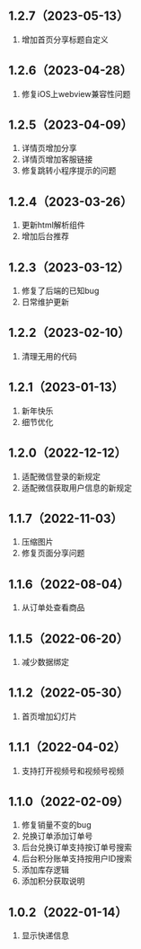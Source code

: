 ## 1.2.7（2023-05-13）
1. 增加首页分享标题自定义

## 1.2.6（2023-04-28）
1. 修复iOS上webview兼容性问题

## 1.2.5（2023-04-09）
1. 详情页增加分享
2. 详情页增加客服链接
3. 修复跳转小程序提示的问题

## 1.2.4（2023-03-26）
1. 更新html解析组件
2. 增加后台推荐

## 1.2.3（2023-03-12）
1. 修复了后端的已知bug
2. 日常维护更新

## 1.2.2（2023-02-10）
1. 清理无用的代码

## 1.2.1（2023-01-13）
1. 新年快乐
2. 细节优化

## 1.2.0（2022-12-12）
1. 适配微信登录的新规定
2. 适配微信获取用户信息的新规定

## 1.1.7（2022-11-03）
1. 压缩图片
2. 修复页面分享问题

## 1.1.6（2022-08-04）
1. 从订单处查看商品

## 1.1.5（2022-06-20）
1. 减少数据绑定

## 1.1.2（2022-05-30）
1. 首页增加幻灯片

## 1.1.1（2022-04-02）
1. 支持打开视频号和视频号视频

## 1.1.0（2022-02-09）
1. 修复销量不变的bug
2. 兑换订单添加订单号
3. 后台兑换订单支持按订单号搜索
4. 后台积分账单支持按用户ID搜索
5. 添加库存逻辑
6. 添加积分获取说明

## 1.0.2（2022-01-14）
1. 显示快递信息
